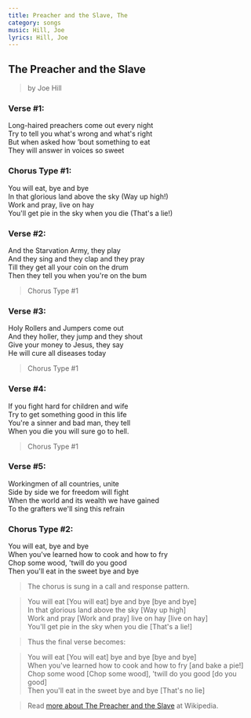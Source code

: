 ```yaml
---
title: Preacher and the Slave, The
category: songs
music: Hill, Joe
lyrics: Hill, Joe
---
```


## The Preacher and the Slave

> by Joe Hill

### Verse #1:

Long-haired preachers come out every night  
Try to tell you what's wrong and what's right  
But when asked how ’bout something to eat  
They will answer in voices so sweet

### Chorus Type #1:

You will eat, bye and bye  
In that glorious land above the sky (Way up high!)  
Work and pray, live on hay  
You'll get pie in the sky when you die (That's a lie!)

### Verse #2:

And the Starvation Army, they play  
And they sing and they clap and they pray  
Till they get all your coin on the drum  
Then they tell you when you're on the bum

> Chorus Type #1

### Verse #3:

Holy Rollers and Jumpers come out  
And they holler, they jump and they shout  
Give your money to Jesus, they say  
He will cure all diseases today

> Chorus Type #1

### Verse #4:

If you fight hard for children and wife  
Try to get something good in this life  
You're a sinner and bad man, they tell  
When you die you will sure go to hell.

> Chorus Type #1

### Verse #5:

Workingmen of all countries, unite  
Side by side we for freedom will fight  
When the world and its wealth we have gained  
To the grafters we'll sing this refrain

### Chorus Type #2: 

You will eat, bye and bye  
When you've learned how to cook and how to fry  
Chop some wood, 'twill do you good  
Then you'll eat in the sweet bye and bye 

> The chorus is sung in a call and response pattern.

> You will eat [You will eat] bye and bye [bye and bye]  
In that glorious land above the sky [Way up high]  
Work and pray [Work and pray] live on hay [live on hay]    
You'll get pie in the sky when you die [That's a lie!]

>Thus the final verse becomes:

> You will eat [You will eat] bye and bye [bye and bye]  
When you've learned how to cook and how to fry [and bake a pie!]  
Chop some wood [Chop some wood], 'twill do you good [do you good]  
Then you'll eat in the sweet bye and bye [That's no lie]

> Read [more about The Preacher and the Slave](https://en.wikipedia.org/wiki/The_Preacher_and_the_Slave) at Wikipedia.
